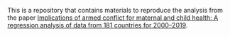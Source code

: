 This is a repository that contains materials to reproduce the analysis from the paper [Implications of armed conflict for maternal and child health: A regression analysis of data from 181 countries for 2000–2019](https://doi.org/10.1371/journal.pmed.1003810).
